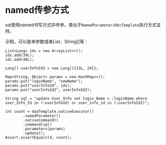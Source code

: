 # named传参方式

sql使用named书写方式并传参，类似于`NamedParameterJdbcTemplate`执行方式支持。

示例，可以是单参数或者List、String[]等：

    List<Long> ids = new ArrayList<>();
    ids.add(39L);
    ids.add(40L);

    Long[] userInfoId2 = new Long[]{23L, 24l};

    Map<String, Object> params = new HashMap<>();
    params.put("loginName", "newName");
    params.put("userInfoId", ids);
    params.put("userInfoId2", userInfoId2);

    String sql = "update User_Info set login_Name = :loginName where user_Info_Id in (:userInfoId) or user_info_id in (:userInfoId2)";

    int count = daoTemplate.nativeExecutor()
            .namedParameter()
            .nativeCommand()
            .command(sql)
            .parameters(params)
            .update();
    Assert.assertEquals(4, count);
